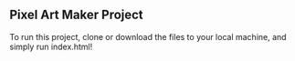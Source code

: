 ## Pixel Art Maker Project

To run this project, clone or download the files to your local machine, and simply run index.html!

